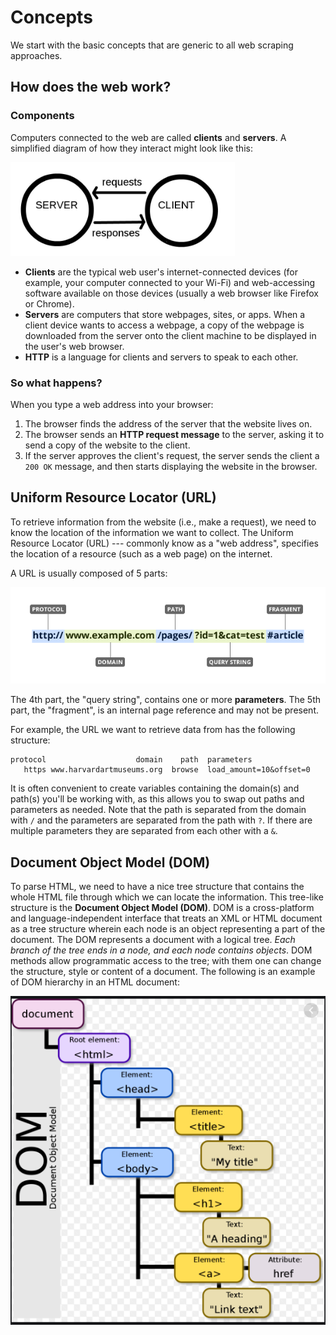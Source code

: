 # Concepts
We start with the basic concepts that are generic to all web scraping approaches.

## How does the web work?

### Components

Computers connected to the web are called **clients** and **servers**. A simplified diagram of how they interact might look like this:

![](images/intro/client_server.png)

* **Clients** are the typical web user's internet-connected devices (for example, your computer connected to your Wi-Fi) and web-accessing software available on those devices (usually a web browser like Firefox or Chrome).
* **Servers** are computers that store webpages, sites, or apps. When a client device wants to access a webpage, a copy of the webpage is downloaded from the server onto the client machine to be displayed in the user's web browser.
* **HTTP** is a language for clients and servers to speak to each other.

### So what happens?

When you type a web address into your browser:

1. The browser finds the address of the server that the website lives on.
2. The browser sends an **HTTP request message** to the server, asking it to send a copy of the website to the client. 
3. If the server approves the client's request, the server sends the client a `200 OK` message, and then starts displaying the website in the browser.

## Uniform Resource Locator (URL)
To retrieve information from the website (i.e., make a request), we need to know the location of the information we want to collect. The Uniform Resource Locator (URL) --- commonly know as a "web address", specifies the location of a resource (such as a web page) on the internet.

A URL is usually composed of 5 parts:

![](images/intro/URL.png)

The 4th part, the "query string", contains one or more **parameters**. The 5th part, the "fragment", is an internal page reference and may not be present.

For example, the URL we want to retrieve data from has the following structure:

    protocol                    domain    path  parameters
       https www.harvardartmuseums.org  browse  load_amount=10&offset=0

It is often convenient to create variables containing the domain(s) and path(s) you'll be working with, as this allows you to swap out paths and parameters as needed. Note that the path is separated from the domain with `/` and the parameters are separated from the path with `?`. If there are multiple parameters they are separated from each other with a `&`.

## Document Object Model (DOM)

To parse HTML, we need to have a nice tree structure that contains the whole HTML file through which we can locate the information. This tree-like structure is the **Document Object Model (DOM)**. DOM is a cross-platform and language-independent interface that treats an XML or HTML document as a tree structure wherein each node is an object representing a part of the document. The DOM represents a document with a logical tree. *Each branch of the tree ends in a node, and each node contains objects*. DOM methods allow programmatic access to the tree; with them one can change the structure, style or content of a document. The following is an example of DOM hierarchy in an HTML document:

![](images/intro/DOM.png)

